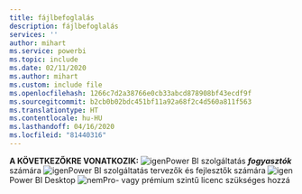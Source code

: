 ```yaml
---
title: fájlbefoglalás
description: fájlbefoglalás
services: ''
author: mihart
ms.service: powerbi
ms.topic: include
ms.date: 02/11/2020
ms.author: mihart
ms.custom: include file
ms.openlocfilehash: 1266c7d2a38766e0cb33abcd878908bf43ecdf9f
ms.sourcegitcommit: b2cb0b02bdc451bf11a92a68f2c4d560a811f563
ms.translationtype: HT
ms.contentlocale: hu-HU
ms.lasthandoff: 04/16/2020
ms.locfileid: "81440316"
---
```

<Token>**A KÖVETKEZŐKRE VONATKOZIK:** ![igen](media/yes.png)Power BI szolgáltatás ***fogyasztók*** számára ![igen](media/yes.png)Power BI szolgáltatás tervezők és fejlesztők számára ![igen](media/yes.png)Power BI Desktop ![nem](media/no.png)Pro- vagy prémium szintű licenc szükséges hozzá </Token>